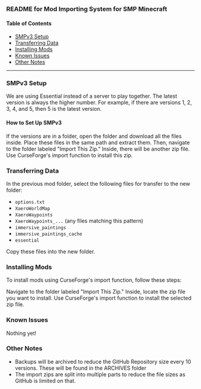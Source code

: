 
### README for Mod Importing System for SMP Minecraft

#### Table of Contents
- [SMPv3 Setup](#smpv3-setup)
- [Transferring Data](#transferring-data)
- [Installing Mods](#installing-mods)
- [Known Issues](#known-issues)
- [Other Notes](#other-notes)
---

### SMPv3 Setup
We are using Essential instead of a server to play together. The latest version is always the higher number. For example, if there are versions 1, 2, 3, 4, and 5, then 5 is the latest version.

#### How to Set Up SMPv3
If the versions are in a folder, open the folder and download all the files inside. Place these files in the same path and extract them. Then, navigate to the folder labeled "Import This Zip." Inside, there will be another zip file. Use CurseForge's import function to install this zip.

### Transferring Data
In the previous mod folder, select the following files for transfer to the new folder:

- `options.txt`
- `XaeroWorldMap`
- `XaeroWaypoints`
- `XaeroWaypoints_...` (any files matching this pattern)
- `immersive_paintings`
- `immersive_paintings_cache`
- `essential`

Copy these files into the new folder.

### Installing Mods
To install mods using CurseForge's import function, follow these steps:

Navigate to the folder labeled "Import This Zip." Inside, locate the zip file you want to install. Use CurseForge's import function to install the selected zip file.

### Known Issues
Nothing yet!

### Other Notes
- Backups will be archived to reduce the GitHub Repository size every 10 versions. These will be found in the ARCHIVES folder
- The import zips are split into multiple parts to reduce the file sizes as GitHub is limited on that.